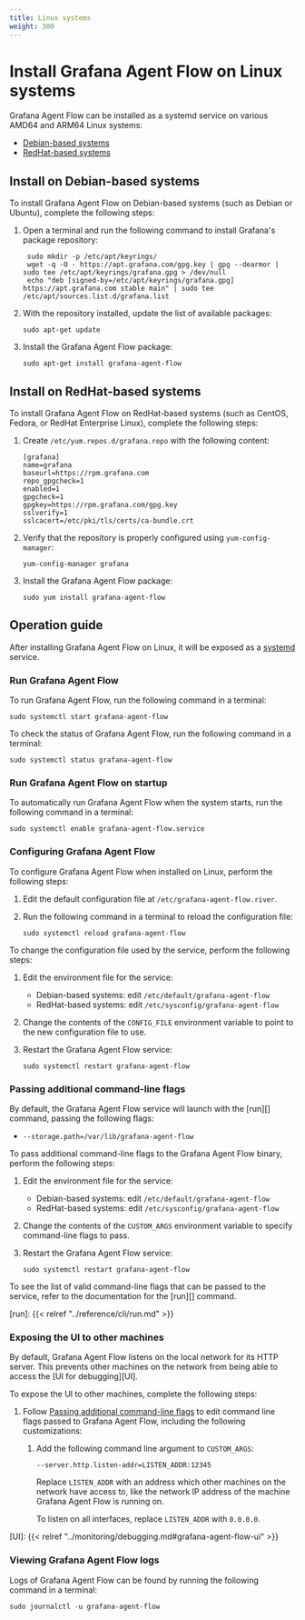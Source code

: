 ```yaml
---
title: Linux systems
weight: 300
---
```


# Install Grafana Agent Flow on Linux systems

Grafana Agent Flow can be installed as a systemd service on various AMD64 and
ARM64 Linux systems:

* [Debian-based systems](#install-on-debian-based-systems)
* [RedHat-based systems](#install-on-redhat-based-systems)

## Install on Debian-based systems

To install Grafana Agent Flow on Debian-based systems (such as Debian or
Ubuntu), complete the following steps:

1. Open a terminal and run the following command to install Grafana's package repository:

   ```shell
    sudo mkdir -p /etc/apt/keyrings/
    wget -q -O - https://apt.grafana.com/gpg.key | gpg --dearmor | sudo tee /etc/apt/keyrings/grafana.gpg > /dev/null
    echo "deb [signed-by=/etc/apt/keyrings/grafana.gpg] https://apt.grafana.com stable main" | sudo tee /etc/apt/sources.list.d/grafana.list
   ```

2. With the repository installed, update the list of available packages:

   ```shell
   sudo apt-get update
   ```

3. Install the Grafana Agent Flow package:

   ```shell
   sudo apt-get install grafana-agent-flow
   ```

## Install on RedHat-based systems

To install Grafana Agent Flow on RedHat-based systems (such as CentOS, Fedora,
or RedHat Enterprise Linux), complete the following steps:

1. Create `/etc/yum.repos.d/grafana.repo` with the following content:

   ```
   [grafana]
   name=grafana
   baseurl=https://rpm.grafana.com
   repo_gpgcheck=1
   enabled=1
   gpgcheck=1
   gpgkey=https://rpm.grafana.com/gpg.key
   sslverify=1
   sslcacert=/etc/pki/tls/certs/ca-bundle.crt
   ```

2. Verify that the repository is properly configured using
   `yum-config-manager`:

   ```shell
   yum-config-manager grafana
   ```

3. Install the Grafana Agent Flow package:

   ```shell
   sudo yum install grafana-agent-flow
   ```

## Operation guide

After installing Grafana Agent Flow on Linux, it will be exposed as a
[systemd][] service.

[systemd]: https://systemd.io/

### Run Grafana Agent Flow

To run Grafana Agent Flow, run the following command in a terminal:

```shell
sudo systemctl start grafana-agent-flow
```

To check the status of Grafana Agent Flow, run the following command in a
terminal:

```shell
sudo systemctl status grafana-agent-flow
```

### Run Grafana Agent Flow on startup

To automatically run Grafana Agent Flow when the system starts, run the
following command in a terminal:

```shell
sudo systemctl enable grafana-agent-flow.service
```

### Configuring Grafana Agent Flow

To configure Grafana Agent Flow when installed on Linux, perform the following
steps:

1. Edit the default configuration file at `/etc/grafana-agent-flow.river`.

2. Run the following command in a terminal to reload the configuration file:

   ```shell
   sudo systemctl reload grafana-agent-flow
   ```

To change the configuration file used by the service, perform the following steps:

1. Edit the environment file for the service:

   * Debian-based systems: edit `/etc/default/grafana-agent-flow`
   * RedHat-based systems: edit `/etc/sysconfig/grafana-agent-flow`

2. Change the contents of the `CONFIG_FILE` environment variable to point to
   the new configuration file to use.

3. Restart the Grafana Agent Flow service:

   ```shell
   sudo systemctl restart grafana-agent-flow
   ```

### Passing additional command-line flags

By default, the Grafana Agent Flow service will launch with the [run][]
command, passing the following flags:

* `--storage.path=/var/lib/grafana-agent-flow`

To pass additional command-line flags to the Grafana Agent Flow binary, perform
the following steps:

1. Edit the environment file for the service:

   * Debian-based systems: edit `/etc/default/grafana-agent-flow`
   * RedHat-based systems: edit `/etc/sysconfig/grafana-agent-flow`

2. Change the contents of the `CUSTOM_ARGS` environment variable to specify
   command-line flags to pass.

3. Restart the Grafana Agent Flow service:

   ```shell
   sudo systemctl restart grafana-agent-flow
   ```

To see the list of valid command-line flags that can be passed to the service,
refer to the documentation for the [run][] command.

[run]: {{< relref "../reference/cli/run.md" >}}

### Exposing the UI to other machines

By default, Grafana Agent Flow listens on the local network for its HTTP
server. This prevents other machines on the network from being able to access
the [UI for debugging][UI].

To expose the UI to other machines, complete the following steps:

1. Follow [Passing additional command-line flags](#passing-additional-command-line-flags)
   to edit command line flags passed to Grafana Agent Flow, including the
   following customizations:

    1. Add the following command line argument to `CUSTOM_ARGS`:

       ```
       --server.http.listen-addr=LISTEN_ADDR:12345
       ```

       Replace `LISTEN_ADDR` with an address which other machines on the
       network have access to, like the network IP address of the machine
       Grafana Agent Flow is running on.

       To listen on all interfaces, replace `LISTEN_ADDR` with `0.0.0.0`.

[UI]: {{< relref "../monitoring/debugging.md#grafana-agent-flow-ui" >}}

### Viewing Grafana Agent Flow logs

Logs of Grafana Agent Flow can be found by running the following command in a
terminal:

```shell
sudo journalctl -u grafana-agent-flow
```

